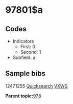 # 97801$a

## Codes

-   Indicators
    -   First: 0
    -   Second: 1
-   Subfield: a

## Sample bibs

12471255 [Quicksearch](https://search.library.yale.edu/catalog/12471255) [VXWS](http://prodorbis.library.yale.edu:7014/vxws/GetHoldingsService?bibId=12471255)

**Parent topic:**[978](../../tags/978/978.md)


